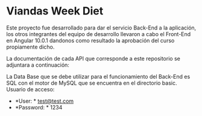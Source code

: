 # Viandas Week Diet
 
 Este proyecto fue desarrollado para dar el servicio Back-End a la aplicación, los otros integrantes del equipo de desarrollo llevaron a cabo el Front-End en Angular 10.0.1 dandonos como resultado la aprobación del curso propiamente dicho.
 
 La documentación de cada API que corresponde a este repositorio se adjuntara a continuación:

 La Data Base que se debe utilizar para el funcionamiento del Back-End es SQL con el motor de MySQL que se encuentra en el directorio basic. Usuario de acceso:
 - *User: * test@test.com
 - *Password: * 1234
